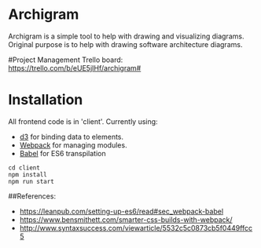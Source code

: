 # Archigram
Archigram is a simple tool to help with drawing and visualizing diagrams.  Original purpose is to help with drawing software architecture diagrams.


#Project Management
Trello board:
https://trello.com/b/eUE5jIHf/archigram#


# Installation
All frontend code is in 'client'. Currently using:
- [d3](https://d3js.org/) for binding data to elements. 
- [Webpack](https://webpack.github.io/) for managing modules.
- [Babel](https://babeljs.io/) for ES6 transpilation


```
cd client
npm install
npm run start
```

##References:
- https://leanpub.com/setting-up-es6/read#sec_webpack-babel
- https://www.bensmithett.com/smarter-css-builds-with-webpack/
- http://www.syntaxsuccess.com/viewarticle/5532c5c0873cb5f0449ffcc5











